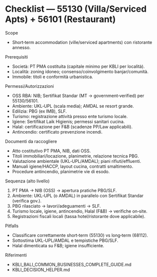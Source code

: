 # Checklist — 55130 (Villa/Serviced Apts) + 56101 (Restaurant)

Scope
- Short‑term accommodation (ville/serviced apartments) con ristorante annesso.

Prerequisiti
- Società: PT PMA costituita (capitale minimo per KBLI per località).
- Località: zoning idoneo; consenso/coinvolgimento banjar/comunità.
- Immobile: titoli e conformità urbanistica.

Permessi/Autorizzazioni
- OSS RBA: NIB; Sertifikat Standar (MT → government‑verified) per 55130/56101.
- Ambiente: UKL‑UPL (scala media); AMDAL se resort grande.
- Edilizia: PBG (ex IMB), SLF.
- Turismo: registrazione attività presso ente turismo locale.
- Igiene: Sertifikat Laik Higienis; permessi sanitari cucina.
- Halal: certificazione per F&B (scadenze PP/Law applicabili).
- Antincendio: certificato prevenzione incendi.

Documenti da raccogliere
- Atto costitutivo PT PMA, NIB, dati OSS.
- Titoli immobiliari/locazione, planimetrie, relazione tecnica PBG.
- Valutazione ambientale (UKL‑UPL/AMDAL); piani rifiuti/effluenti.
- Manuali igiene/HACCP, layout cucina, contratti smaltimento.
- Procedure antincendio, planimetrie vie di esodo.

Sequenza (alto livello)
1) PT PMA → NIB (OSS) → apertura pratiche PBG/SLF.
2) Ambiente: UKL‑UPL (o AMDAL) in parallelo con Sertifikat Standar (verifica gov.).
3) PBG rilasciato → lavori/adeguamenti → SLF.
4) Turismo locale, igiene, antincendio, Halal (F&B) → verifiche on‑site.
5) Registrazioni fiscali locali (tassa hotel/ristorante dove applicabile).

Pitfalls
- Classificare correttamente short‑term (55130) vs long‑term (68112).
- Sottostima UKL‑UPL/AMDAL e tempistiche PBG/SLF.
- Halal dimenticata su F&B; igiene insufficiente.

Riferimenti
- KBLI_BALI_COMMON_BUSINESSES_COMPLETE_GUIDE.md
- KBLI_DECISION_HELPER.md

